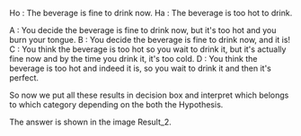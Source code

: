 Ho : The beverage is fine to drink now.
Ha : The beverage is too hot to drink.

A : You decide the beverage is fine to drink now, but it's too hot and you burn your tongue.
B : You decide the beverage is fine to drink now, and it is!
C : You think the beverage is too hot so you wait to drink it, but it's actually fine now and by 
the time you drink it, it's too cold.
D : You think the beverage is too hot and indeed it is, so you wait to drink it and then it's perfect.

So now we put all these results in  decision box and interpret which belongs to which category 
depending on the both the Hypothesis.

The answer is shown in the image Result_2.
